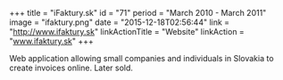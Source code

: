+++
title = "iFaktury.sk"
id = "71"
period = "March 2010 - March 2011"
image = "ifaktury.png"
date = "2015-12-18T02:56:44"
link = "http://www.ifaktury.sk"
linkActionTitle = "Website"
linkAction = "www.ifaktury.sk"
+++

Web application allowing small companies and individuals in Slovakia to create invoices online. Later sold. 
